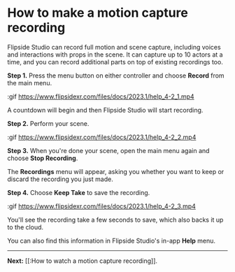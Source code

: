 # How to make a motion capture recording

Flipside Studio can record full motion and scene capture, including voices and interactions with props in the scene. It can capture up to 10 actors at a time, and you can record additional parts on top of existing recordings too.

**Step 1.** Press the menu button on either controller and choose **Record** from the main menu.

:gif https://www.flipsidexr.com/files/docs/2023.1/help_4-2_1.mp4

A countdown will begin and then Flipside Studio will start recording.

**Step 2.** Perform your scene.

:gif https://www.flipsidexr.com/files/docs/2023.1/help_4-2_2.mp4

**Step 3.** When you're done your scene, open the main menu again and choose **Stop Recording**.

The **Recordings** menu will appear, asking you whether you want to keep or discard the recording you just made.

**Step 4.** Choose **Keep Take** to save the recording.

:gif https://www.flipsidexr.com/files/docs/2023.1/help_4-2_3.mp4

You'll see the recording take a few seconds to save, which also backs it up to the cloud.

You can also find this information in Flipside Studio's in-app **Help** menu.

---

**Next:** [[:How to watch a motion capture recording]].
